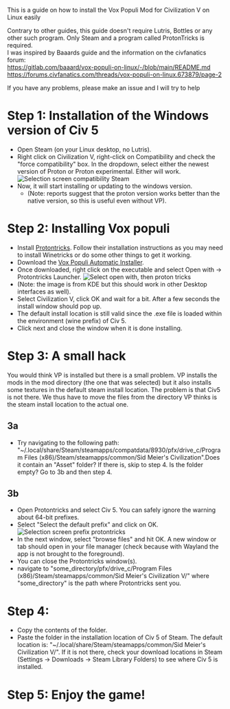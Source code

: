 
This is a guide on how to install the Vox Populi Mod for Civilization V on Linux easily

Contrary to other guides, this guide doesn't require Lutris, Bottles or any other such program. Only Steam and a program called ProtonTricks is required.  
I was inspired by Baaards guide and the information on the civfanatics forum:  
https://gitlab.com/baaard/vox-populi-on-linux/-/blob/main/README.md  
https://forums.civfanatics.com/threads/vox-populi-on-linux.673879/page-2

If you have any problems, please make an issue and I will try to help

# Step 1: Installation of the Windows version of Civ 5
- Open Steam (on your Linux desktop, no Lutris). 
- Right click on Civilization V, right-click on Compatibility and check the "force compatibility" box. In the dropdown, select either the newest version of Proton or Proton experimental. Either will work.
![Selection screen compatibility Steam](https://github.com/TeaDrinkingProgrammer/Civilization-V-Vox-Populi-on-Linux/blob/main/force%20proton.png)
- Now, it will start installing or updating to the windows version.
  -  (Note: reports suggest that the proton version works better than the native version, so this is useful even without VP).


# Step 2: Installing Vox populi
- Install [Protontricks](https://github.com/Matoking/protontricks). Follow their installation instructions as you may need to install Winetricks or do some other things to get it working.
- Download the [Vox Populi Automatic Installer](https://forums.civfanatics.com/threads/community-patch-how-to-install.528034/).
- Once downloaded, right click on the executable and select Open with -> Protontricks Launcher. 
![Select open with, then proton tricks](https://github.com/TeaDrinkingProgrammer/Civilization-V-Vox-Populi-on-Linux/blob/main/select%20protontricks.png)
- (Note: the image is from KDE but this should work in other Desktop interfaces as well).
- Select Civilization V, click OK and wait for a bit. After a few seconds the install window should pop up.
- The default install location is still valid since the .exe file is loaded within the environment (wine prefix) of Civ 5.
- Click next and close the window when it is done installing.

# Step 3: A small hack
You would think VP is installed but there is a small problem. VP installs the mods in the mod directory (the one that was selected) but it also installs some textures in the default steam install location. The problem is that Civ5 is not there. We thus have to move the files from the directory VP thinks is the steam install location to the actual one.

## 3a
  - Try navigating to the following path: "~/.local/share/Steam/steamapps/compatdata/8930/pfx/drive_c/Program Files (x86)/Steam/steamapps/common/Sid Meier's Civilization".Does it contain an "Asset" folder? If there is, skip to step 4. Is the folder empty? Go to 3b and then step 4.
## 3b
  - Open Protontricks and select Civ 5. You can safely ignore the warning about 64-bit prefixes.
  - Select "Select the default prefix" and click on OK.
![Selection screen prefix protontricks](https://github.com/TeaDrinkingProgrammer/Civilization-V-Vox-Populi-on-Linux/blob/main/default%20wineprefix.png)
  - In the next window, select "browse files" and hit OK. A new window or tab should open in your file manager (check because with Wayland the app is not     brought to the foreground). 
  - You can close the Protontricks window(s).
  - navigate to "some_directory/pfx/drive_c/Program Files (x86)/Steam/steamapps/common/Sid Meier's Civilization V/" where "some_directory" is the path where Protontricks sent you.

# Step 4:

  -  Copy the contents of the folder.
  -  Paste the folder in the installation location of Civ 5 of Steam. The default location is: "~/.local/share/Steam/steamapps/common/Sid Meier's Civilization V/". If it is not there, check your download locations in Steam (Settings -> Downloads -> Steam Library Folders) to see where Civ 5 is installed.


# Step 5: Enjoy the game!
